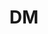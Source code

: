 ---
avatar: /images/people/dm.jpg
avatar_small: /images/people/dm_small.jpg
bio: A System Administrator by day,  a Linux, OSS and PowerShell enthusiast by night.
  The creator of the PowerShellOnLinux community, where people can come and learn
  more about PowerShell scripting and automation.
gplus: null
homepage: https://powershellonlinux.com
instagram: null
linkedin: null
title: DM
twitter: https://twitter.com/posh4linux
type: guest
username: dm
youtube: null
---
